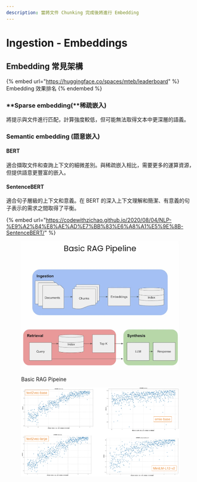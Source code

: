 ```yaml
---
description: 當將文件 Chunking 完成後將進行 Embedding
---
```


# Ingestion - Embeddings

## Embedding 常見架構

{% embed url="https://huggingface.co/spaces/mteb/leaderboard" %}
Embedding 效果排名
{% endembed %}

### **Sparse embedding(**稀疏嵌入)

將提示與文件進行匹配，計算強度較低，但可能無法取得文本中更深層的語義。



### **Semantic embedding (**語意嵌入**)**

#### **BERT**

適合擷取文件和查詢上下文的細微差別。與稀疏嵌入相比，需要更多的運算資源，但提供語意更豐富的嵌入。

#### **SentenceBERT**

適合句子層級的上下文和意義。在 BERT 的深入上下文理解和簡潔、有意義的句子表示的需求之間取得了平衡。

{% embed url="https://codewithzichao.github.io/2020/08/04/NLP-%E9%A2%84%E8%AE%AD%E7%BB%83%E6%A8%A1%E5%9E%8B-SentenceBERT/" %}



<figure><img src="../.gitbook/assets/image (1) (1) (1) (1).png" alt=""><figcaption><p>Basic RAG Pipeine</p></figcaption></figure>

<figure><img src="../.gitbook/assets/image (9).png" alt=""><figcaption></figcaption></figure>
